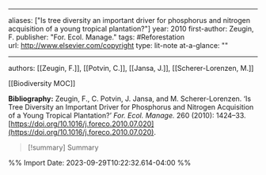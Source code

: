  
---
aliases: ["Is tree diversity an important driver for phosphorus and nitrogen acquisition of a young tropical plantation?"] 
year: 2010 
first-author: Zeugin, F.
publisher: "For. Ecol. Manage." 
tags:       #Reforestation   
url: http://www.elsevier.com/copyright 
type: lit-note
at-a-glance: ""

--- 
authors: [[Zeugin, F.]], [[Potvin, C.]], [[Jansa, J.]], [[Scherer-Lorenzen, M.]]

[[Biodiversity MOC]] 


**Bibliography:** Zeugin, F., C. Potvin, J. Jansa, and M. Scherer-Lorenzen. ‘Is Tree Diversity an Important Driver for Phosphorus and Nitrogen Acquisition of a Young Tropical Plantation?’ _For. Ecol. Manage._ 260 (2010): 1424–33. [https://doi.org/10.1016/j.foreco.2010.07.020](https://doi.org/10.1016/j.foreco.2010.07.020). 

>[!summary] Summary
> 




%% Import Date: 2023-09-29T10:22:32.614-04:00 %%
